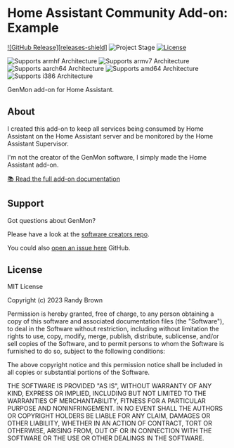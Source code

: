 # Home Assistant Community Add-on: Example

[![GitHub Release][releases-shield]][releases]
![Project Stage][project-stage-shield]
[![License][license-shield]](LICENSE.md)

![Supports armhf Architecture][armhf-shield]
![Supports armv7 Architecture][armv7-shield]
![Supports aarch64 Architecture][aarch64-shield]
![Supports amd64 Architecture][amd64-shield]
![Supports i386 Architecture][i386-shield]

GenMon add-on for Home Assistant.

## About

I created this add-on to keep all services being consumed by Home Assistant on the 
Home Assistant server and be monitored by the Home Assistant Supervisor.

I'm not the creator of the GenMon software, I simply made the Home Assistant add-on.

[:books: Read the full add-on documentation][docs]

## Support

Got questions about GenMon?

Please have a look at the [software creators repo][genmon-repo].

You could also [open an issue here][issue] GitHub.

## License

MIT License

Copyright (c) 2023 Randy Brown

Permission is hereby granted, free of charge, to any person obtaining a copy
of this software and associated documentation files (the "Software"), to deal
in the Software without restriction, including without limitation the rights
to use, copy, modify, merge, publish, distribute, sublicense, and/or sell
copies of the Software, and to permit persons to whom the Software is
furnished to do so, subject to the following conditions:

The above copyright notice and this permission notice shall be included in all
copies or substantial portions of the Software.

THE SOFTWARE IS PROVIDED "AS IS", WITHOUT WARRANTY OF ANY KIND, EXPRESS OR
IMPLIED, INCLUDING BUT NOT LIMITED TO THE WARRANTIES OF MERCHANTABILITY,
FITNESS FOR A PARTICULAR PURPOSE AND NONINFRINGEMENT. IN NO EVENT SHALL THE
AUTHORS OR COPYRIGHT HOLDERS BE LIABLE FOR ANY CLAIM, DAMAGES OR OTHER
LIABILITY, WHETHER IN AN ACTION OF CONTRACT, TORT OR OTHERWISE, ARISING FROM,
OUT OF OR IN CONNECTION WITH THE SOFTWARE OR THE USE OR OTHER DEALINGS IN THE
SOFTWARE.

[aarch64-shield]: https://img.shields.io/badge/aarch64-yes-green.svg
[amd64-shield]: https://img.shields.io/badge/amd64-yes-green.svg
[armhf-shield]: https://img.shields.io/badge/armhf-yes-green.svg
[armv7-shield]: https://img.shields.io/badge/armv7-yes-green.svg
[docs]: https://github.com/jgyates/genmon/wiki
[genmon-repo]: https://github.com/jgyates/genmon
[i386-shield]: https://img.shields.io/badge/i386-yes-green.svg
[issue]: https://github.com/jgyates/genmon/issues
[license-shield]: https://img.shields.io/github/license/hassio-addons/addon-example.svg
[maintenance-shield]: https://img.shields.io/maintenance/yes/2023.svg
[project-stage-shield]: https://img.shields.io/badge/project%20stage-pre%20release-brightgreen.svg
[releases]: https://github.com/slamdf150xc/Genmon-addon/releases
[repository]: https://github.com/slamdf150xc/Genmon-addon